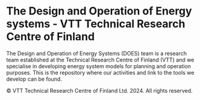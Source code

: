 # The Design and Operation of Energy systems - VTT Technical Research Centre of Finland

The Design and Operation of Energy Systems (DOES) team is a research team established at the Technical Research Centre of Finland (VTT) and we specialise in developing energy system models for planning and operation purposes. This is the repository where our activities and link to the tools we develop can be found.



© VTT Technical Research Centre of Finland Ltd. 2024. All rights reserved.